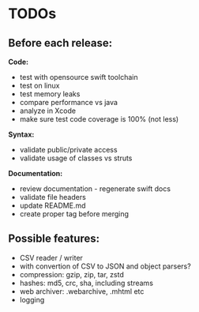 # TODOs

## Before each release:

**Code:**

* test with opensource swift toolchain
* test on linux
* test memory leaks
* compare performance vs java
* analyze in Xcode 
* make sure test code coverage is 100% (not less)


**Syntax:**

* validate public/private access
* validate usage of classes vs struts

**Documentation:**

* review documentation - regenerate swift docs
* validate file headers
* update README.md
* create proper tag before merging

## Possible features:

* CSV reader / writer
 * with convertion of CSV to JSON and object parsers?
* compression: gzip, zip, tar, zstd
* hashes: md5, crc, sha, including streams
* web archiver: .webarchive, .mhtml etc
* logging
